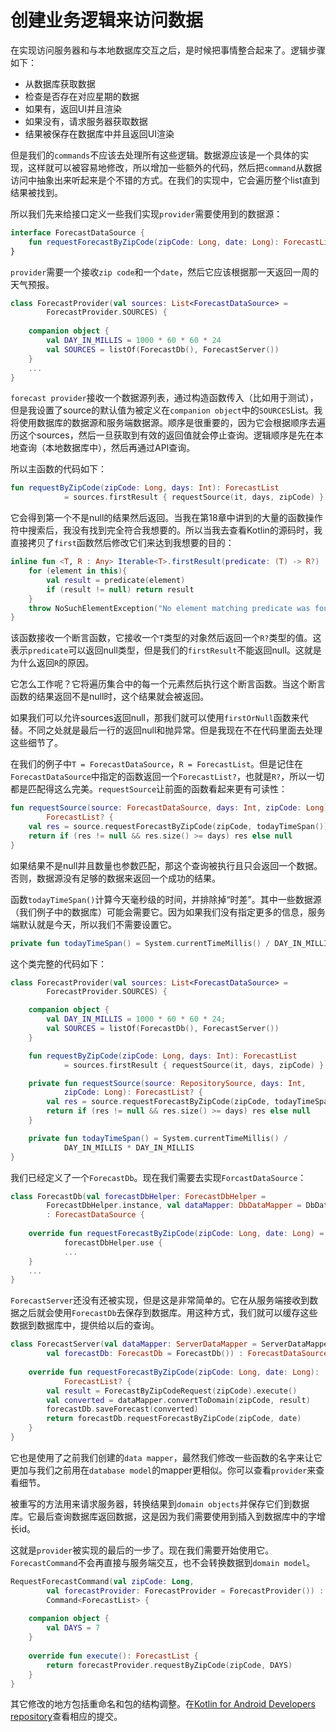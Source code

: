 # 创建业务逻辑来访问数据

在实现访问服务器和与本地数据库交互之后，是时候把事情整合起来了。逻辑步骤如下：

- 从数据库获取数据
- 检查是否存在对应星期的数据
- 如果有，返回UI并且渲染
- 如果没有，请求服务器获取数据
- 结果被保存在数据库中并且返回UI渲染

但是我们的`commands`不应该去处理所有这些逻辑。数据源应该是一个具体的实现，这样就可以被容易地修改，所以增加一些额外的代码，然后把`command`从数据访问中抽象出来听起来是个不错的方式。在我们的实现中，它会遍历整个list直到结果被找到。

所以我们先来给接口定义一些我们实现`provider`需要使用到的数据源：

```kotlin
interface ForecastDataSource {
    fun requestForecastByZipCode(zipCode: Long, date: Long): ForecastList?
}
```

`provider`需要一个接收`zip code`和一个`date`，然后它应该根据那一天返回一周的天气预报。

```kotlin
class ForecastProvider(val sources: List<ForecastDataSource> =
        ForecastProvider.SOURCES) {
        
	companion object {
	    val DAY_IN_MILLIS = 1000 * 60 * 60 * 24
	    val SOURCES = listOf(ForecastDb(), ForecastServer())
	}
    ...
}
```

`forecast provider`接收一个数据源列表，通过构造函数传入（比如用于测试），但是我设置了source的默认值为被定义在`companion object`中的`SOURCES`List。我将使用数据库的数据源和服务端数据源。顺序是很重要的，因为它会根据顺序去遍历这个sources，然后一旦获取到有效的返回值就会停止查询。逻辑顺序是先在本地查询（本地数据库中），然后再通过API查询。

所以主函数的代码如下：

```kotlin
fun requestByZipCode(zipCode: Long, days: Int): ForecastList
            = sources.firstResult { requestSource(it, days, zipCode) }
```

它会得到第一个不是null的结果然后返回。当我在第18章中讲到的大量的函数操作符中搜索后，我没有找到完全符合我想要的。所以当我去查看Kotlin的源码时，我直接拷贝了`first`函数然后修改它们来达到我想要的目的：

```kotlin
inline fun <T, R : Any> Iterable<T>.firstResult(predicate: (T) -> R?) : R {
	for (element in this){
		val result = predicate(element)
		if (result != null) return result
	}
	throw NoSuchElementException("No element matching predicate was found.")
}
```

该函数接收一个断言函数，它接收一个`T`类型的对象然后返回一个`R?`类型的值。这表示`predicate`可以返回null类型，但是我们的`firstResult`不能返回null。这就是为什么返回`R`的原因。

它怎么工作呢？它将遍历集合中的每一个元素然后执行这个断言函数。当这个断言函数的结果返回不是null时，这个结果就会被返回。

如果我们可以允许sources返回null，那我们就可以使用`firstOrNull`函数来代替。不同之处就是最后一行的返回null和抛异常。但是我现在不在代码里面去处理这些细节了。

在我们的例子中`T = ForecastDataSource`，`R = ForecastList`。但是记住在`ForecastDataSource`中指定的函数返回一个`ForecastList?`，也就是`R?`，所以一切都是匹配得这么完美。`requestSource`让前面的函数看起来更有可读性：

```kotlin
fun requestSource(source: ForecastDataSource, days: Int, zipCode: Long):
        ForecastList? {
    val res = source.requestForecastByZipCode(zipCode, todayTimeSpan())
    return if (res != null && res.size() >= days) res else null
}
```

如果结果不是null并且数量也参数匹配，那这个查询被执行且只会返回一个数据。否则，数据源没有足够的数据来返回一个成功的结果。

函数`todayTimeSpan()`计算今天毫秒级的时间，并排除掉“时差”。其中一些数据源（我们例子中的数据库）可能会需要它。因为如果我们没有指定更多的信息，服务端默认就是今天，所以我们不需要设置它。

```kotlin
private fun todayTimeSpan() = System.currentTimeMillis() / DAY_IN_MILLIS * DAY_IN_MILLIS
```

这个类完整的代码如下：

```kotlin
class ForecastProvider(val sources: List<ForecastDataSource> =
        ForecastProvider.SOURCES) {

	companion object {
        val DAY_IN_MILLIS = 1000 * 60 * 60 * 24;
        val SOURCES = listOf(ForecastDb(), ForecastServer())
    }

	fun requestByZipCode(zipCode: Long, days: Int): ForecastList
            = sources.firstResult { requestSource(it, days, zipCode) }

	private fun requestSource(source: RepositorySource, days: Int,
            zipCode: Long): ForecastList? {
        val res = source.requestForecastByZipCode(zipCode, todayTimeSpan())
        return if (res != null && res.size() >= days) res else null
    }

	private fun todayTimeSpan() = System.currentTimeMillis() /
            DAY_IN_MILLIS * DAY_IN_MILLIS
}
```

我们已经定义了一个`ForecastDb`。现在我们需要去实现`ForcastDataSource`：

```kotlin
class ForecastDb(val forecastDbHelper: ForecastDbHelper =
        ForecastDbHelper.instance, val dataMapper: DbDataMapper = DbDataMapper())
        : ForecastDataSource {
        
    override fun requestForecastByZipCode(zipCode: Long, date: Long) =
            forecastDbHelper.use {
            ...
	}
	...
}
```

`ForecastServer`还没有还被实现，但是这是非常简单的。它在从服务端接收到数据之后就会使用`ForecastDb`去保存到数据库。用这种方式，我们就可以缓存这些数据到数据库中，提供给以后的查询。

```kotlin
class ForecastServer(val dataMapper: ServerDataMapper = ServerDataMapper(),
        val forecastDb: ForecastDb = ForecastDb()) : ForecastDataSource {
        
    override fun requestForecastByZipCode(zipCode: Long, date: Long):
            ForecastList? {
        val result = ForecastByZipCodeRequest(zipCode).execute()
        val converted = dataMapper.convertToDomain(zipCode, result)
        forecastDb.saveForecast(converted)
        return forecastDb.requestForecastByZipCode(zipCode, date)
	}
}
```

它也是使用了之前我们创建的`data mapper`，最然我们修改一些函数的名字来让它更加与我们之前用在`database model`的mapper更相似。你可以查看`provider`来查看细节。

被重写的方法用来请求服务器，转换结果到`domain objects`并保存它们到数据库。它最后查询数据库返回数据，这是因为我们需要使用到插入到数据库中的字增长id。

这就是`provider`被实现的最后的一步了。现在我们需要开始使用它。`ForecastCommand`不会再直接与服务端交互，也不会转换数据到`domain model`。

```kotlin
RequestForecastCommand(val zipCode: Long,
        val forecastProvider: ForecastProvider = ForecastProvider()) :
        Command<ForecastList> {
        
	companion object {
		val DAYS = 7
	}
	
	override fun execute(): ForecastList {
		return forecastProvider.requestByZipCode(zipCode, DAYS)
	}
}
```

其它修改的地方包括重命名和包的结构调整。在[Kotlin for Android Developers repository]查看相应的提交。

[Kotlin for Android Developers repository]: https://github.com/antoniolg/Kotlin-for-Android-Developers